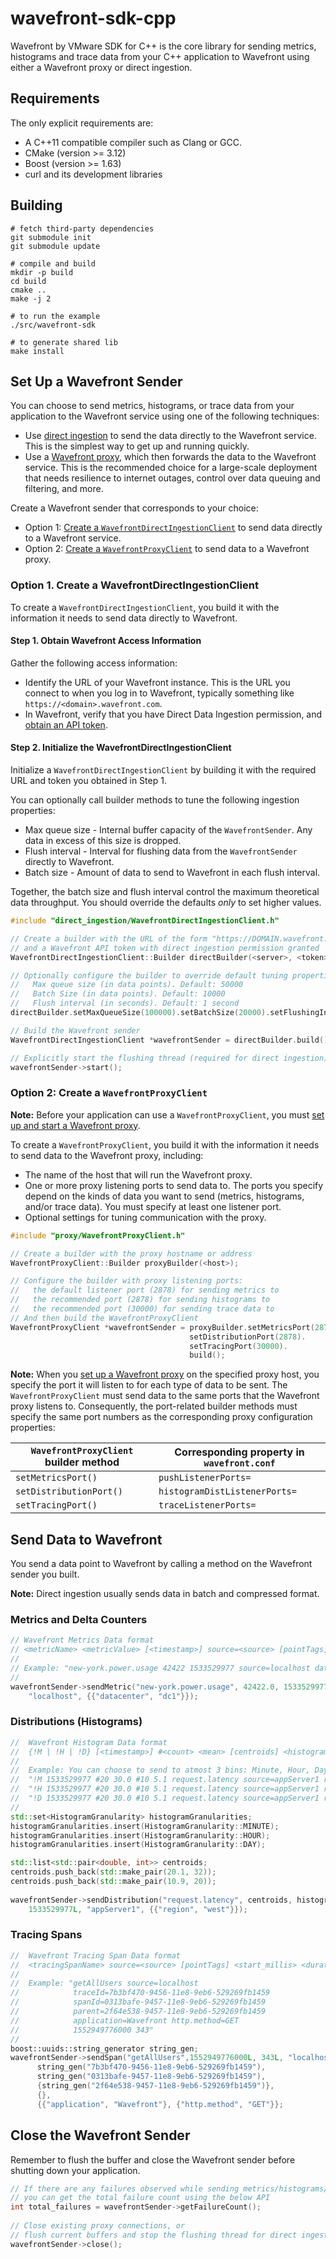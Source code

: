 # wavefront-sdk-cpp
Wavefront by VMware SDK for C++ is the core library for sending metrics, histograms and trace data from your C++ application to Wavefront using either a Wavefront proxy or direct ingestion.

## Requirements
The only explicit requirements are:

* A C++11 compatible compiler such as Clang or GCC. 
* CMake (version >= 3.12)
* Boost (version >= 1.63)
* curl and its development libraries

## Building
```
# fetch third-party dependencies
git submodule init
git submodule update

# compile and build
mkdir -p build
cd build
cmake ..
make -j 2

# to run the example
./src/wavefront-sdk

# to generate shared lib 
make install
```

## Set Up a Wavefront Sender

You can choose to send metrics, histograms, or trace data from your application to the Wavefront service using one of the following techniques:
* Use [direct ingestion](https://docs.wavefront.com/direct_ingestion.html) to send the data directly to the Wavefront service. This is the simplest way to get up and running quickly.
* Use a [Wavefront proxy](https://docs.wavefront.com/proxies.html), which then forwards the data to the Wavefront service. This is the recommended choice for a large-scale deployment that needs resilience to internet outages, control over data queuing and filtering, and more.

Create a Wavefront sender that corresponds to your choice:
* Option 1: [Create a `WavefrontDirectIngestionClient`](#option-1-create-a-wavefrontdirectingestionclient) to send data directly to a Wavefront service.
* Option 2: [Create a `WavefrontProxyClient`](#option-2-create-a-wavefrontproxyclient) to send data to a Wavefront proxy.

### Option 1. Create a WavefrontDirectIngestionClient
To create a `WavefrontDirectIngestionClient`, you build it with the information it needs to send data directly to Wavefront.

#### Step 1. Obtain Wavefront Access Information
Gather the following access information:

* Identify the URL of your Wavefront instance. This is the URL you connect to when you log in to Wavefront, typically something like `https://<domain>.wavefront.com`.
* In Wavefront, verify that you have Direct Data Ingestion permission, and [obtain an API token](http://docs.wavefront.com/wavefront_api.html#generating-an-api-token).

#### Step 2. Initialize the WavefrontDirectIngestionClient
Initialize a `WavefrontDirectIngestionClient` by building it with the required URL and token you obtained in Step 1.

You can optionally call builder methods to tune the following ingestion properties:

* Max queue size - Internal buffer capacity of the `WavefrontSender`. Any data in excess of this size is dropped.
* Flush interval - Interval for flushing data from the `WavefrontSender` directly to Wavefront.
* Batch size - Amount of data to send to Wavefront in each flush interval.

Together, the batch size and flush interval control the maximum theoretical data throughput. You should override the defaults _only_ to set higher values.


```cpp
#include "direct_ingestion/WavefrontDirectIngestionClient.h"

// Create a builder with the URL of the form "https://DOMAIN.wavefront.com"
// and a Wavefront API token with direct ingestion permission granted
WavefrontDirectIngestionClient::Builder directBuilder(<server>, <token>);

// Optionally configure the builder to override default tuning properties
//   Max queue size (in data points). Default: 50000 
//   Batch Size (in data points). Default: 10000
//   Flush interval (in seconds). Default: 1 second 
directBuilder.setMaxQueueSize(100000).setBatchSize(20000).setFlushingInterval(2);

// Build the Wavefront sender
WavefrontDirectIngestionClient *wavefrontSender = directBuilder.build();

// Explicitly start the flushing thread (required for direct ingestion)
wavefrontSender->start();
```

### Option 2: Create a `WavefrontProxyClient`

**Note:** Before your application can use a `WavefrontProxyClient`, you must [set up and start a Wavefront proxy](https://github.com/wavefrontHQ/java/tree/master/proxy#set-up-a-wavefront-proxy).

To create a `WavefrontProxyClient`, you build it with the information it needs to send data to the Wavefront proxy, including:

* The name of the host that will run the Wavefront proxy.
* One or more proxy listening ports to send data to. The ports you specify depend on the kinds of data you want to send (metrics, histograms, and/or trace data). You must specify at least one listener port.
* Optional settings for tuning communication with the proxy.


```cpp
#include "proxy/WavefrontProxyClient.h"

// Create a builder with the proxy hostname or address
WavefrontProxyClient::Builder proxyBuilder(<host>);

// Configure the builder with proxy listening ports:
//   the default listener port (2878) for sending metrics to
//   the recommended port (2878) for sending histograms to
//   the recommended port (30000) for sending trace data to
// And then build the WavefrontProxyClient
WavefrontProxyClient *wavefrontSender = proxyBuilder.setMetricsPort(2878).
                                        setDistributionPort(2878).
                                        setTracingPort(30000).
                                        build();
```

**Note:** When you [set up a Wavefront proxy](https://github.com/wavefrontHQ/java/tree/master/proxy#set-up-a-wavefront-proxy) on the specified proxy host, you specify the port it will listen to for each type of data to be sent. The `WavefrontProxyClient` must send data to the same ports that the Wavefront proxy listens to. Consequently, the port-related builder methods must specify the same port numbers as the corresponding proxy configuration properties:

| `WavefrontProxyClient` builder method | Corresponding property in `wavefront.conf` |
| ----- | -------- |
| `setMetricsPort()` | `pushListenerPorts=` |
| `setDistributionPort()` | `histogramDistListenerPorts=` |
| `setTracingPort()` | `traceListenerPorts=` |

## Send Data to Wavefront

You send a data point to Wavefront by calling a method on the Wavefront sender you built.
  
**Note:** Direct ingestion usually sends data in batch and compressed format. 

### Metrics and Delta Counters


```cpp
// Wavefront Metrics Data format
// <metricName> <metricValue> [<timestamp>] source=<source> [pointTags]
//
// Example: "new-york.power.usage 42422 1533529977 source=localhost datacenter=dc1"
//
wavefrontSender->sendMetric("new-york.power.usage", 42422.0, 1533529977L,
    "localhost", {{"datacenter", "dc1"}});
```
### Distributions (Histograms)

```cpp
//  Wavefront Histogram Data format
//  {!M | !H | !D} [<timestamp>] #<count> <mean> [centroids] <histogramName> source=<source> [pointTags]
// 
//  Example: You can choose to send to atmost 3 bins: Minute, Hour, Day
//  "!M 1533529977 #20 30.0 #10 5.1 request.latency source=appServer1 region=us-west"
//  "!H 1533529977 #20 30.0 #10 5.1 request.latency source=appServer1 region=us-west"
//  "!D 1533529977 #20 30.0 #10 5.1 request.latency source=appServer1 region=us-west"
// 
std::set<HistogramGranularity> histogramGranularities;
histogramGranularities.insert(HistogramGranularity::MINUTE);
histogramGranularities.insert(HistogramGranularity::HOUR);
histogramGranularities.insert(HistogramGranularity::DAY);

std::list<std::pair<double, int>> centroids;
centroids.push_back(std::make_pair(20.1, 32));
centroids.push_back(std::make_pair(10.9, 20));
    
wavefrontSender->sendDistribution("request.latency", centroids, histogramGranularities, 
    1533529977L, "appServer1", {{"region", "west"}});
```

### Tracing Spans
```cpp
//  Wavefront Tracing Span Data format
//  <tracingSpanName> source=<source> [pointTags] <start_millis> <duration_milliseconds>
// 
//  Example: "getAllUsers source=localhost
//            traceId=7b3bf470-9456-11e8-9eb6-529269fb1459
//            spanId=0313bafe-9457-11e8-9eb6-529269fb1459
//            parent=2f64e538-9457-11e8-9eb6-529269fb1459
//            application=Wavefront http.method=GET
//            1552949776000 343"
// 
boost::uuids::string_generator string_gen;
wavefrontSender->sendSpan("getAllUsers",1552949776000L, 343L, "localhost",
      string_gen("7b3bf470-9456-11e8-9eb6-529269fb1459"),
      string_gen("0313bafe-9457-11e8-9eb6-529269fb1459"),
      {string_gen("2f64e538-9457-11e8-9eb6-529269fb1459")}, 
      {},
      {{"application", "Wavefront"}, {"http.method", "GET"}};
```


## Close the Wavefront Sender

Remember to flush the buffer and close the Wavefront sender before shutting down your application.

```cpp
// If there are any failures observed while sending metrics/histograms/tracing-spans above, 
// you can get the total failure count using the below API
int total_failures = wavefrontSender->getFailureCount();
  
// Close existing proxy connections, or 
// flush current buffers and stop the flushing thread for direct ingestion
wavefrontSender->close();
```
